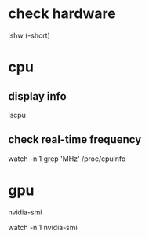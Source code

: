 # check hardware
lshw (-short)  
# cpu
## display info
lscpu  
## check real-time frequency
watch -n 1 grep 'MHz' /proc/cpuinfo  
# gpu
nvidia-smi  
  
watch -n 1 nvidia-smi  

